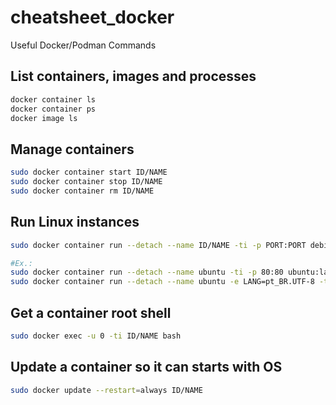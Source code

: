 # cheatsheet_docker
Useful Docker/Podman Commands

## List containers, images and processes
```sh
docker container ls
docker container ps
docker image ls
```

## Manage containers
```sh
sudo docker container start ID/NAME
sudo docker container stop ID/NAME
sudo docker container rm ID/NAME
```
## Run Linux instances
```sh
sudo docker container run --detach --name ID/NAME -ti -p PORT:PORT debian:latest

#Ex.:
sudo docker container run --detach --name ubuntu -ti -p 80:80 ubuntu:latest
sudo docker container run --detach --name ubuntu -e LANG=pt_BR.UTF-8 -ti -p 80:80 ubuntu:latest
```

## Get a container root shell 
```sh
sudo docker exec -u 0 -ti ID/NAME bash
```

## Update a container so it can starts with OS
```sh
sudo docker update --restart=always ID/NAME
```
